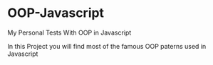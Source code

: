 OOP-Javascript
==============

My Personal Tests With OOP in Javascript

In this Project you will find most of the famous OOP paterns used in Javascript

